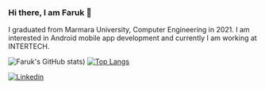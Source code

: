 ### Hi there, I am Faruk 👋

I graduated from Marmara University, Computer Engineering in 2021.
I am interested in Android mobile app development and currently I am working at INTERTECH.

![Faruk's GitHub stats](https://github-readme-stats-figma-five.vercel.app/api?username=farukcolak53&show_icons=true&theme=dracula&count_private=true))
[![Top Langs](https://github-readme-stats-sigma-five.vercel.app/api/top-langs/?username=farukcolak53&layout=compact&theme=dracula&count_private=true)](https://github.com/farukcolak53/farukcolak53)

[![Linkedin](https://img.shields.io/badge/linked-in-369?style=flat-square&logo=linkedin&logoColor=white&color=blue)](https://www.linkedin.com/in/ahmetfarukcolak/)

<!--
**farukcolak53/farukcolak53** is a ✨ _special_ ✨ repository because its `README.md` (this file) appears on your GitHub profile.
-->

